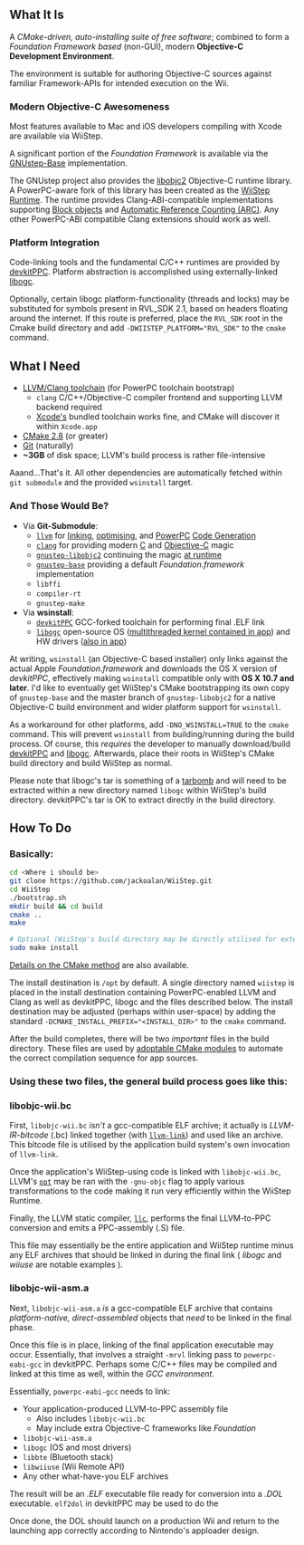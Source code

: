 What It Is
----------

A *CMake-driven, auto-installing suite of free software*; combined to
form a *Foundation Framework based* (non-GUI), modern **Objective-C 
Development Environment**. 

The environment is suitable for authoring Objective-C sources against
familiar Framework-APIs for intended execution on the Wii.


### Modern Objective-C Awesomeness

Most features available to Mac and iOS developers compiling with Xcode 
are available via WiiStep. 

A significant portion of the *Foundation Framework* is available via the 
[GNUstep-Base](https://github.com/gnustep/gnustep-base) implementation.

The GNUstep project also provides the [libobjc2](https://github.com/gnustep/gnustep-libobjc2)
Objective-C runtime library. A PowerPC-aware fork of this library has
been created as the [WiiStep Runtime](https://github.com/jackoalan/gnustep-libobjc2). 
The runtime provides Clang-ABI-compatible implementations supporting 
[Block objects](http://clang.llvm.org/docs/BlockLanguageSpec.html) and
[Automatic Reference Counting (ARC)](http://clang.llvm.org/docs/AutomaticReferenceCounting.html).
Any other PowerPC-ABI compatible Clang extensions should work as well. 


### Platform Integration

Code-linking tools and the fundamental C/C++ runtimes are provided 
by [devkitPPC](http://devkitpro.org). Platform abstraction is 
accomplished using externally-linked [libogc](http://libogc.devkitpro.org). 

Optionally, certain libogc platform-functionality (threads and locks) may be 
substituted for symbols present in RVL_SDK 2.1, based on headers floating 
around the internet. If this route is preferred, place the `RVL_SDK` root
in the Cmake build directory and add `-DWIISTEP_PLATFORM="RVL_SDK"` to the 
`cmake` command.


What I Need
-----------

* [LLVM/Clang toolchain](http://llvm.org) (for PowerPC toolchain bootstrap)
    * `clang` C/C++/Objective-C compiler frontend and supporting LLVM backend required
    * [Xcode's](http://itunes.apple.com/us/app/xcode/id497799835?ls=1&mt=12) bundled toolchain works fine, and CMake will discover it within `Xcode.app`
* [CMake 2.8](http://www.cmake.org) (or greater)
* [Git](http://git-scm.com) (naturally)
* **~3GB** of disk space; LLVM's build process is rather file-intensive

Aaand...That's it. All other dependencies are automatically fetched within 
`git submodule` and the provided `wsinstall` target.

### And Those Would Be?

* Via **Git-Submodule**:
    * [`llvm`](http://llvm.org/) for [linking](http://llvm.org/docs/CommandGuide/llvm-link.html), [optimising](http://llvm.org/docs/CommandGuide/opt.html), and [PowerPC](http://llvm.org/docs/CodeGenerator.html#the-powerpc-backend) [Code Generation](http://llvm.org/docs/CommandGuide/llc.html)
    * [`clang`](http://clang.llvm.org) for providing modern [C](http://clang.llvm.org/docs/BlockLanguageSpec.html) and [Objective-C](http://clang.llvm.org/docs/AutomaticReferenceCounting.html) magic
    * [`gnustep-libobjc2`](http://GNUstep.org) continuing the magic [at runtime](https://github.com/jackoalan/gnustep-libobjc2#readme)
    * [`gnustep-base`](http://GNUstep.org) providing a default *Foundation.framework* implementation
    * `libffi`
    * `compiler-rt`
    * `gnustep-make`
* Via **wsinstall**:
    * [`devkitPPC`](http://devkitpro.org) GCC-forked toolchain for performing final .ELF link
    * [`libogc`](http://wiibrew.org/wiki/Libogc) open-source OS ([multithreaded kernel contained in app](http://en.wikipedia.org/wiki/Light-weight_process)) and HW drivers ([also in app](http://libogc.devkitpro.org/api_doc.html))

At writing, `wsinstall` (an Objective-C based installer) only links against the actual 
Apple *Foundation.framework* and downloads the OS X version of *devkitPPC*, effectively 
making `wsinstall` compatible only with **OS X 10.7 and later**. I'd like to eventually get 
WiiStep's CMake bootstrapping its own copy of `gnustep-base` and the master branch of 
`gnustep-libobjc2` for a native Objective-C build environment and wider platform
support for `wsinstall`.

As a workaround for other platforms, add `-DNO_WSINSTALL=TRUE` to the `cmake` command.
This will prevent `wsinstall` from building/running during the build process.
Of course, this *requires* the developer to manually download/build 
[devkitPPC](http://sourceforge.net/projects/devkitpro/files/devkitPPC/) 
and [libogc](http://sourceforge.net/projects/devkitpro/files/libogc/). 
Afterwards, place their roots in WiiStep's CMake build directory and build WiiStep
as normal.

Please note that libogc's tar is something of a 
[tarbomb](http://en.wikipedia.org/wiki/Tar_%28computing%29#Tarbomb) and will
need to be extracted within a new directory named `libogc` within WiiStep's
build directory. devkitPPC's tar is OK to extract directly in the build directory.



How To Do
---------

### Basically:

```sh
cd <Where i should be>
git clone https://github.com/jackoalan/WiiStep.git
cd WiiStep
./bootstrap.sh
mkdir build && cd build
cmake ..
make

# Optional (WiiStep's build directory may be directly utilised for external development):
sudo make install
```

[Details on the CMake method](https://github.com/jackoalan/WiiStep/tree/master/cmake#readme) 
are also available. 

The install destination is `/opt` by default. A single directory named
`wiistep` is placed in the install destination containing PowerPC-enabled
LLVM and Clang as well as devkitPPC, libogc and the files described below.
The install destination may be adjusted (perhaps within user-space) by
adding the standard `-DCMAKE_INSTALL_PREFIX="<INSTALL_DIR>"` to the `cmake`
command.

After the build completes, there will be two *important* files in the 
build directory. These files are used by [adoptable CMake modules](https://github.com/jackoalan/WiiStep/blob/master/cmake/README.md#making-a-cmake-project-against-wiistep) 
to automate the correct compilation sequence for app sources. 


### Using these two files, the general build process goes like this:

### libobjc-wii.bc

First, `libobjc-wii.bc` *isn't* a gcc-compatible ELF archive; it actually
is *LLVM-IR-bitcode* (.bc) linked together (with [`llvm-link`](http://llvm.org/docs/CommandGuide/llvm-link.html)) and used like an archive. 
This bitcode file is utilised by the application build system's own invocation 
of `llvm-link`.

Once the application's 
WiiStep-using code is linked with `libobjc-wii.bc`, LLVM's [`opt`](http://llvm.org/docs/CommandGuide/opt.html)
may be ran with the `-gnu-objc` flag to apply various transformations
to the code making it run very efficiently within the WiiStep Runtime.

Finally, the LLVM static compiler, [`llc`](http://llvm.org/docs/CommandGuide/llc.html),
performs the final LLVM-to-PPC conversion and emits a PPC-assembly
(.S) file. 

This file may essentially be the entire application and WiiStep runtime
minus any ELF archives that should be linked in during the final link 
( *libogc* and *wiiuse* are notable examples ).

### libobjc-wii-asm.a

Next, `libobjc-wii-asm.a` *is* a gcc-compatible ELF archive that 
contains *platform-native, direct-assembled* objects that *need*
to be linked in the final phase. 

Once this file is in place, linking of the final application executable
may occur. Essentially, that involves a straight `-mrvl` linking pass to 
`powerpc-eabi-gcc` in devkitPPC. Perhaps some C/C++ files may
be compiled and linked at this time as well, within the *GCC environment*. 

Essentially, `powerpc-eabi-gcc` needs to link:
* Your application-produced LLVM-to-PPC assembly file
    * Also includes `libobjc-wii.bc`
    * May include extra Objective-C frameworks like *Foundation*
* `libobjc-wii-asm.a`
* `libogc` (OS and most drivers)
* `libbte` (Bluetooth stack)
* `libwiiuse` (Wii Remote API)
* Any other what-have-you ELF archives

The result will be an *.ELF* executable file ready for conversion into a 
*.DOL* executable. `elf2dol` in devkitPPC may be used to do the 

Once done, the DOL should launch on a production Wii and return to the 
launching app correctly according to Nintendo's apploader design.
